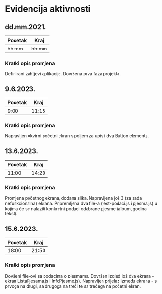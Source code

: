 # Evidencija aktivnosti
## dd.mm.2021.
Pocetak | Kraj
------- | ----
hh:mm   | hh:mm
### Kratki opis promjena
Definirani zahtjevi aplikacije.
Dovršena prva faza projekta.

## 9.6.2023.
Pocetak | Kraj
------- | ----
9:00   | 11:15
### Kratki opis promjena
Napravljen okvirni početni ekran s poljem za upis i dva Button elementa.

## 13.6.2023.
Pocetak | Kraj
------- | ----
11:00   | 14:20
### Kratki opis promjena
Promjena početnog ekrana, dodana slika.
Napravljena još 3 (za sada nefunkcionalna) ekrana.
Pripremljena dva file-a (test-podaci.js i pjesma.js) u kojima će se nalaziti konkretni podaci odabrane pjesme (album, godina, tekst).

## 15.6.2023.
Pocetak | Kraj
------- | ----
18:00   | 21:50
### Kratki opis promjena
Dovšeni file-ovi sa podacima o pjesmama.
Dovršen izgled još dva ekrana - ekran ListaPjesama.js i InfoPjesme.js).
Napravljen prijelaz između ekrana - s prvoga na drugi, sa drugoga na treći te sa trećega na početni ekran.


